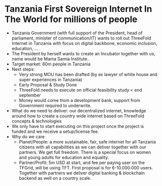 # Tanzania First Sovereign Internet In The World for millions of people



* Tanzania Government (with full support of the President, head of parliament, minister of communication/IT) wants to roll out ThreeFold Internet in Tanzania with focus on digital backbone, economic inclusion, education, …
* The President by herself wants to create an Incubator together with us, name would be Mama Samia Institute..
* Target market: 60m people in Tanzania
* Next steps:
    * Very strong MOU has been drafted (by ex lawyer of white house and super experiences in Tanzania)
    * Early Proposal & Study Done
    * ThreeFold needs to execute on official feasibility study &lt; end september
    * Money would come from a development bank, support from Government required to underwrite.
* What do we need to deliver: our decentralized internet, knowledge around how to create a country wide internet based on ThreeFold concepts & technologies
* We only have to start executing on this project once the project is funded and we receive a setup/license fee.
* Why do we care
    * Planet/People: a more sustainable, fair, safe internet for all Tanzania citizens with all capabilities as we can deliver together with our partners. We get full freedom. There is a special focus on women and young adults for education and equality.
    * Partner/Profit: 5m USD at start, and fee per paying user on the TFGrid, will be using TFT. First proposal is for 6-10.000.000 users. Together with partners we deliver digital banking & blockchain backend as well on a country scale.
